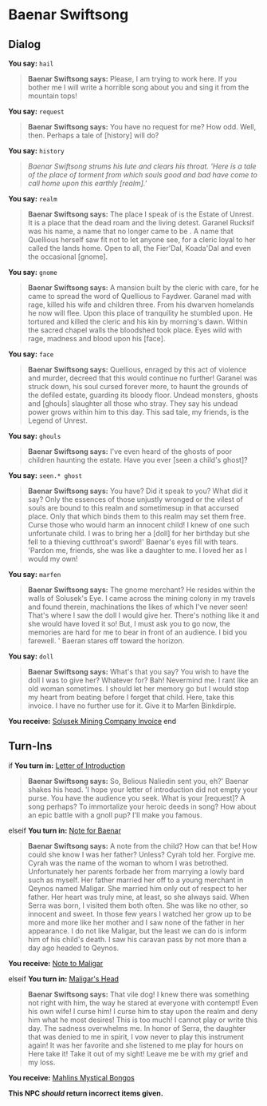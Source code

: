 # Baenar Swiftsong









## Dialog

**You say:** `hail`



>**Baenar Swiftsong says:** Please, I am trying to work here. If you bother me I will write a horrible song about you and sing it from the mountain tops!

**You say:** `request`



>**Baenar Swiftsong says:** You have no request for me? How odd. Well, then. Perhaps a tale of [history] will do?

**You say:** `history`



>*Baenar Swiftsong strums his lute and clears his throat. 'Here is a tale of the place of torment from which souls good and bad have come to call home upon this earthly [realm].'*

**You say:** `realm`



>**Baenar Swiftsong says:** The place I speak of is the Estate of Unrest. It is a place that the dead roam and the living detest. Garanel Rucksif was his name, a name that no longer came to be . A name that Quellious herself saw fit not to let anyone see, for a cleric loyal to her called the lands home. Open to all, the Fier'Dal, Koada'Dal and even the occasional [gnome].

**You say:** `gnome`



>**Baenar Swiftsong says:** A mansion built by the cleric with care, for he came to spread the word of Quellious to Faydwer. Garanel mad with rage, killed his wife and children three. From his dwarven homelands he now will flee. Upon this place of tranquility he stumbled upon. He tortured and killed the cleric and his kin by morning's dawn. Within the sacred chapel walls the bloodshed took place. Eyes wild with rage, madness and blood upon his [face].

**You say:** `face`



>**Baenar Swiftsong says:** Quellious, enraged by this act of violence and murder, decreed that this would continue no further! Garanel was struck down, his soul cursed forever more, to haunt the grounds of the defiled estate, guarding its bloody floor. Undead monsters, ghosts and [ghouls] slaughter all those who stray. They say his undead power grows within him to this day. This sad tale, my friends, is the Legend of Unrest.

**You say:** `ghouls`



>**Baenar Swiftsong says:** I've even heard of the ghosts of poor children haunting the estate. Have you ever [seen a child's ghost]?

**You say:** `seen.* ghost`



>**Baenar Swiftsong says:** You have? Did it speak to you?  What did it say?  Only the essences of those unjustly wronged or the vilest of souls are bound to this realm and sometimesup in that accursed place.  Only that which binds them to this realm may set them free.   Curse those who would harm an innocent child!  I knew of one such unfortunate child.  I was to bring her a [doll] for her birthday but she fell to a thieving cutthroat's sword!'  Baenar's eyes fill with tears.  'Pardon me, friends, she was like a daughter to me.  I loved her as I would my own!

**You say:** `marfen`



>**Baenar Swiftsong says:** The gnome merchant?  He resides within the walls of Solusek's Eye.  I came across the mining colony in my travels and found therein, machinations the likes of which I've never seen!  That's where I saw the doll I would give her.  There's nothing like it and she would have loved it so!  But, I must ask you to go now, the memories are hard for me to bear in front of an audience.  I bid you farewell. '  Baeran stares off toward the horizon.

**You say:** `doll`



>**Baenar Swiftsong says:** What's that you say? You wish to have the doll I was to give her? Whatever for? Bah! Nevermind me. I rant like an old woman sometimes. I should let her memory go but I would stop my heart from beating before I forget that child. Here, take this invoice. I have no further use for it. Give it to Marfen Binkdirple.


**You receive:**  [Solusek Mining Company Invoice](/item/20372)
end

## Turn-Ins




if **You turn in:** [Letter of Introduction](/item/20373)


>**Baenar Swiftsong says:** So, Belious Naliedin sent you, eh?' Baenar shakes his head. 'I hope your letter of introduction did not empty your purse. You have the audience you seek. What is your [request]? A song perhaps? To immortalize your heroic deeds in song? How about an epic battle with a gnoll pup? I'll make you famous.

elseif **You turn in:** [Note for Baenar](/item/20371)


>**Baenar Swiftsong says:** A note from the child? How can that be! How could she know I was her father? Unless? Cyrah told her. Forgive me. Cyrah was the name of the woman to whom I was betrothed. Unfortunately her parents forbade her from marrying a lowly bard such as myself. Her father married her off to a young merchant in Qeynos named Maligar. She married him only out of respect to her father. Her heart was truly mine, at least, so she always said. When Serra was born, I visited them both often. She was like no other, so innocent and sweet. In those few years I watched her grow up to be more and more like her mother and I saw none of the father in her appearance. I do not like Maligar, but the least we can do is inform him of his child's death. I saw his caravan pass by not more than a day ago headed to Qeynos.


 **You receive:**  [Note to Maligar](/item/20368) 

elseif **You turn in:** [Maligar's Head](/item/20367)


>**Baenar Swiftsong says:** That vile dog! I knew there was something not right with him, the way he stared at everyone with contempt! Even his own wife! I curse him! I curse him to stay upon the realm and deny him what he most desires! This is too much! I cannot play or write this day. The sadness overwhelms me. In honor of Serra, the daughter that was denied to me in spirit, I vow never to play this instrument again! It was her favorite and she listened to me play for hours on Here take it! Take it out of my sight! Leave me be with my grief and my loss.


 **You receive:**  [Mahlins Mystical Bongos](/item/20366) 

**This NPC *should* return incorrect items given.**

